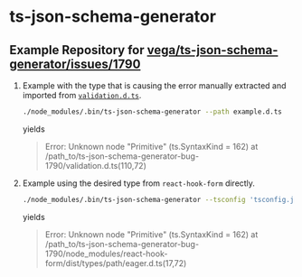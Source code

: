 # ts-json-schema-generator 

## Example Repository for [vega/ts-json-schema-generator/issues/1790](https://github.com/vega/ts-json-schema-generator/issues/1790)

1. Example with the type that is causing the error manually extracted and imported from [`validation.d.ts`](./validation.d.ts).  
   ```sh
   ./node_modules/.bin/ts-json-schema-generator --path example.d.ts
   ```
   yields 
   > Error: Unknown node "Primitive" (ts.SyntaxKind = 162) at /path_to/ts-json-schema-generator-bug-1790/validation.d.ts(110,72)
2. Example using the desired type from `react-hook-form` directly.
   ```sh
   ./node_modules/.bin/ts-json-schema-generator --tsconfig 'tsconfig.json' --path example-rhf.d.ts
   ```
   yields
   > Error: Unknown node "Primitive" (ts.SyntaxKind = 162) at /path_to/ts-json-schema-generator-bug-1790/node_modules/react-hook-form/dist/types/path/eager.d.ts(17,72)
